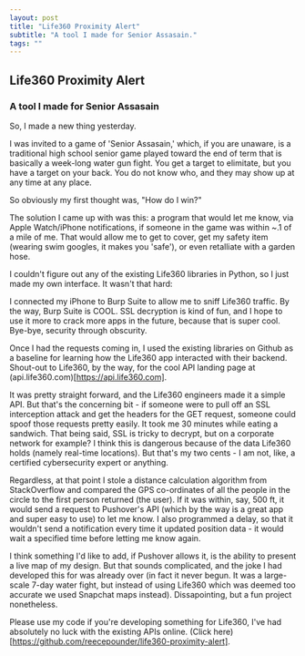 ```yaml
---
layout: post
title: "Life360 Proximity Alert"
subtitle: "A tool I made for Senior Assasain."
tags: ""
---
```


## Life360 Proximity Alert
### A tool I made for Senior Assasain

So, I made a new thing yesterday.

I was invited to a game of 'Senior Assasain,' which, if you are unaware, is a traditional high school senior game played toward the end of term that is basically a week-long water gun fight. You get a target to elimitate, but you have a target on your back. You do not know who, and they may show up at any time at any place.

So obviously my first thought was, "How do I win?"

The solution I came up with was this: a program that would let me know, via Apple Watch/iPhone notifications, if someone in the game was within ~.1 of a mile of me. That would allow me to get to cover, get my safety item (wearing swim googles, it makes you 'safe'), or even retalliate with a garden hose.

I couldn't figure out any of the existing Life360 libraries in Python, so I just made my own interface. It wasn't that hard:

I connected my iPhone to Burp Suite to allow me to sniff Life360 traffic. By the way, Burp Suite is COOL. SSL decryption is kind of fun, and I hope to use it more to crack more apps in the future, because that is super cool. Bye-bye, security through obscurity.

Once I had the requests coming in, I used the existing libraries on Github as a baseline for learning how the Life360 app interacted with their backend. Shout-out to Life360, by the way, for the cool API landing page at (api.life360.com)[https://api.life360.com].

It was pretty straight forward, and the Life360 engineers made it a simple API. But that's the concerning bit - if someone were to pull off an SSL interception attack and get the headers for the GET request, someone could spoof those requests pretty easily. It took me 30 minutes while eating a sandwich. That being said, SSL is tricky to decrypt, but on a corporate network for example? I think this is dangerous because of the data Life360 holds (namely real-time locations). But that's my two cents - I am not, like, a certified cybersecurity expert or anything.

Regardless, at that point I stole a distance calculation algorithm from StackOverflow and compared the GPS co-ordinates of all the people in the circle to the first person returned (the user). If it was within, say, 500 ft, it would send a request to Pushover's API (which by the way is a great app and super easy to use) to let me know. I also programmed a delay, so that it wouldn't send a notification every time it updated position data - it would wait a specified time before letting me know again.

I think something I'd like to add, if Pushover allows it, is the ability to present a live map of my design. But that sounds complicated, and the joke I had developed this for was already over (in fact it never begun. It was a large-scale 7-day water fight, but instead of using Life360 which was deemed too accurate we used Snapchat maps instead). Dissapointing, but a fun project nonetheless.

Please use my code if you're developing something for Life360, I've had absolutely no luck with the existing APIs online. (Click here)[https://github.com/reecepounder/life360-proximity-alert].

